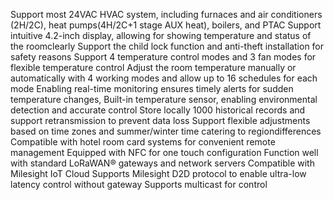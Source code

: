 Support most 24VAC HVAC system, including furnaces and air conditioners (2H/2C), heat pumps(4H/2C+1 stage AUX heat), boilers, and PTAC
Support intuitive 4.2-inch display, allowing for showing temperature and status of the roomclearly
Support the child lock function and anti-theft installation for safety reasons
Support 4 temperature control modes and 3 fan modes for flexible temperature control
Adjust the room temperature manually or automatically with 4 working modes and allow up to 16 schedules for each mode
Enabling real-time monitoring ensures timely alerts for sudden temperature changes,
Built-in temperature sensor, enabling environmental detection and accurate control
Store locally 1000 historical records and support retransmission to prevent data loss
Support flexible adjustments based on time zones and summer/winter time catering to regiondifferences
Compatible with hotel room card systems for convenient remote management
Equipped with NFC for one touch configuration
Function well with standard LoRaWAN® gateways and network servers
Compatible with Milesight IoT Cloud
Supports Milesight D2D protocol to enable ultra-low latency control without gateway
Supports multicast for control
